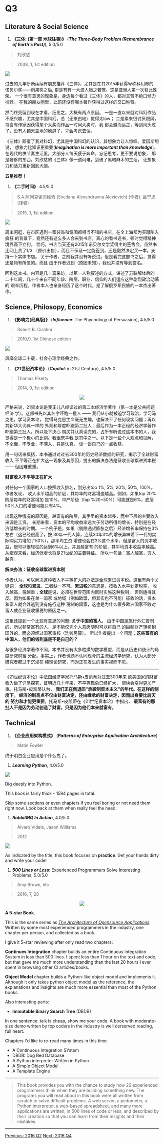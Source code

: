 # Q3

## Literature & Social Science
1. **《三体: (第一部 地球往事)》** (***The Three-Body Problem (Remembrance of Earth's Past)***), 5.0/5.0

  > 刘欣慈

  > 2008, 1, 1st edition

  <img src="images/three_body_1.jpg">

  过去的几年断断续续有朋友推荐《三体》，尤其是在其2015年获得号称科幻界的
  诺贝尔奖——雨果奖之后, 更是有有一大波人趋之若鹜。这是亚洲人第一次获此殊荣。
  一个很有意思的现象是，身边每个看过《三体》的人，都对其赞不绝口倾力推荐。
  在我的朋友圈里，此前还没有哪本著作获得过这样的交口称赞。

  然而终究留到现在才看，细思之，大概有两点原因。
  一是一直以来就对科幻作品不感兴趣，尤其是中国科幻，总（无来由地）觉得太low；
  二是素来很讨厌跟风，每当有作家因获得某个大奖而作品一时间大卖时，我
  都会避而远之，等到风头过了，没有人铺天盖地的刷屏了，才会考虑去读。

  《三体》颠覆了我对科幻，尤其是中国科幻的认识，其想象力让人惊叹。爱因斯坦说，
  想象力比知识更重要(***Imagination is more important than knowledge***)。
  在现代的快节奏生活里，大部分人每天疲于奔命，忘记思考，更不要说想象，
  那是奢侈的东西。刘欣慈的《三体》像一道闪电，划破了黑暗麻木的生活，
  让想象力和活力重新回到大脑。

  **五星推荐！**


1. **《二手时间》** 4.5/5.0

  > S.A.阿列克谢耶维奇 (Svetlana Alexandravna Alexievich) (作者), 吕宁思 (译者)

  > 2015, 1, 1st edition

  <img src="images/2nd_hand_time.jpg">

  周末闲逛，在市区遇到一家装饰和氛围都相当不错的书店，在全上海都为买房陷入疯狂
  的背景下，竟然还有这么多人会来到书店，真心的看书选书，顿时觉得精神境界高下立判。
  恰巧，书店当天还有2015年诺贝尔文学奖得主的签售会，虽然书比网上贵了1/3
  （原价出售），而且不保证一定能签到，还是毅然决定买一本，支持一下实体书店。
  关于作者，之前我并没有听说过。但是看完这部书之后，觉得还是物有所值的。而且
  由于作者迟到（原因未知），我也并没有等到签名。

  回到这本书。内容是几十篇采访，以第一人称叙述的方式，讲述了苏联解体后的
  二十年间，几十个来自不同年龄、阶层、职业、信仰的人们适应这种剧烈政治动荡的
  艰辛历程。作者本人也亲身经历了这个时代。是了解俄罗斯民族的一本杰出著作。


## Science, Philosopy, Economics
1. **《影响力(经典版)》** (***Influence***: The Phychology of Persuasion), 4.5/5.0

  > Robert B. Cialdini

  > 2010,9, 1st Chinese edition

  <img src="images/influence.jpg">

  风靡全球二十载，社会心理学经典之作。

1. **《21世纪资本论》** (***Capital***: in 21st Century), 4.5/5.0

  > Thomas Piketty

  > 2014, 9, 1st edition

  <p align="center"><img src="images/captical_in_21st_century.jpg"></p>

  严格来说，21资本论是我正儿八经读过的第二本经济学著作（第一本是公共问题经济
  学）。这部书先以其名字吓跑一批人 —— 我们从小就被迫学习政治，学习马克思，学习资本论，
  觉得马克思主义毫无生趣，也解决不了任何现实问题；再以其新华大词典一样的
  外观和厚度吓跑第二批人；最后作为一本正经的经济学著作吓跑第三批人。所以能下决心
  购买并认真读完的，占所有听说过这本书的人，我觉得是一个极小的比例。我很庆幸我
  是其中之一。以下是一些个人观点和见解，不全面，不专业，不深入，只是认真，
  谈一谈自己的一点收获。

  用一句话来概括，本书通过对过去300年的历史经济数据的研究，揭示了全球财富收入
  不平等正在扩大这一现象及其原因，提出的解决办法是征收全球累进资本税 —— 但困难重重。

  **财富收入不平等正在扩大**

  对任何一个国家的人口按照收入排名，划分出top 1%, 5%, 20%, 50%, 100%。作者发现，
  收入水平越高的阶层，其每年的财富增速越高。例如，如果top 20%阶层每年的财富增加
  是10%，中产阶级（top %20~50%）可能就是6%，底层50%人口的增速可能只有4%。

  出现这种情况的原因是，越富有的阶层，其手里的资本越多，而中下层的主要收入来源是工资。
  长期来看，资本的平均收益率远大于劳动所得的增长，特别是在经济低增长的时期。
  一个例子是，如果（剔除通货膨胀之后）经济增长率保持在3%左右（这已经很高了，按
  30年一代人算，连续30年3%的增长异味着下一代的实际购买力增加了50%），那平均工资
  增速也会在3%这个水平，但是富人的资本收益，很可以很轻松的达到6%以上。并且越富有
  的阶层，其平均资本收益率越高。从宏观来看，经济低增长将是21世纪的主要特征。
  所以一句话：富人越富，穷人越穷。

  **解决办法：征收全球累进资本税**

  作者认为，可以解决这种收入不平等扩大的办法是全球累进资本税。这里有两个关键词：
  **全球**和**累进**，二者缺一不可。**累进税**的意思是，按收入水平划定税率，
  收入越高，税越重；**全球**是说，必须在世界范围内同时实施这种税制，
  否则适得其反。因为如果在单一国家
  或地域（例如欧盟，但其实也不可能）征收的话，资本和富人就会外逃到没有施行这种
  税制的国家，这也是为什么很多欧洲国家不敢对富人或企业征收重税的原因之一。

  这里还提到一个比较有意思的问题: **关于中国的富人**。
  由于中国是施行外汇管制的，所以非常富有的人，是不能仅凭个人意愿随时可以将自己
  的巨额财产转移到国外的，而必须经过国家审核（洗钱另算）。
  所以作者提出一个问题：**这些富有的中国人，他们的钱到底是不是自己的？**

  与很多经济学著作不同，本书并没有太多枯燥的数学模型，而是从历史和统计的角度研究财富
  分配。事实上，作者也颇不认同现今的主流经济学研究，认为大部分研究者都过于沉浸在
  纯理论研究，而对正在发生的事实视而不见。

  ---------

  《21世纪资本论》中法国经济学家托马斯•皮凯蒂对过去300年来
  欧美国家的财富收入做了详尽探究，证明近几十年来，不平等现象已经扩大，
  很快会变得更加严重。托马斯•皮凯蒂认为，
  **我们正在倒退回“承袭制资本主义”的年代。在这样的制度下，
  经济的制高点不仅由财富决定，还由继承的财富决定，因而出身要比后天的
  努力和才能更重要**。托马斯•皮凯蒂在《21世纪资本论》中指出，
  **最富有的那批人不是因为劳动创造了财富，只是因为他们本来就富有**。

## Technical
1. **《企业应用架构模式》** (***Patterns of Enterprise Application Architecture***)

  > Matin Fowler

  终于明白企业应用是个什么鬼了。

1. ***Learning Python***, 4.0/5.0

  <img src="images/learning_python_5th.jpg">

  Dig deeply into Python.

  This book is fairly thick - 1594 pages in total.

  Skip some sections or even chapters if you feel boring or not need them right
  now. Look back at them when really feel the need.

1. ***RabbitMQ In Action***, 4.0/5.0

  > Alvaro Videla, Jason Williams

  > 2012

  <img src="images/rabbitmq_in_action.jpg">

  As indicated by the title, this book focuses on **practice**. Get your hands
  dirty and write your code!

1. ***500 Lines or Less***: Experienced Programmers Solve Interesting Problems, 5.0/5.0

  > Amy Brown, etc

  > 2016, 7, 28

  <p align="center"><img src="images/500_lines_or_less.jpg"></p>

  **A 5-star Book.**

  This is the same series as [*The Architecture of Opensource Applications*](http://aosabook.org/en/index.html).
  Written by some most experienced programmers in the industry, one chapter per person, and collected as a book.

  I give it 5-star reviewing after only read two chapters:

  **Continues Integration** chapter builds
  an entire Continuous Integration System in less than 500 lines. I spent less
  than 1 hour on the text and code, but that gave me much more understanding
  than the last 20 hours I ever spent in browsing other CI articles/books.

  **Object Model** chapter builds a Python-like object model and implements it.
  Although it only takes python object model as the reference, the explanations
  and insights are much more essential than most of the Python books.

  Also interesting parts:

   * **Immutable Binary Search Tree** (DBDB)

  In one sentence: talk is cheap, show me your code. A book with moderate-size
  demo written by top coders in the industry is well derserved reading, full heart.

  Chapters I'd like to re-read many times in this time:

  * A Continuous Integration SYstem
  * DBDB: Dog Bed Database
  * A Python interpreter Written in Python
  * A Simple Object Model
  * A Template Engine

  ----------

  > This book provides you with the chance to study how 26 experienced
  programmers think when they are building something new. The programs you
  will read about in this book were all written from scratch to solve difficult problems.
  A web server, a pedometer, a Python interpreter, a web-based spreadsheet,
  and many more applications are written, in 500 lines of code or less,
  and described by their creators so that you can learn from their insights and their mistakes.

---------------------------------------------------
  [Previous: 2016 Q2](2016_Q2.md)           [Next: 2016 Q4](2016_Q4.md)
